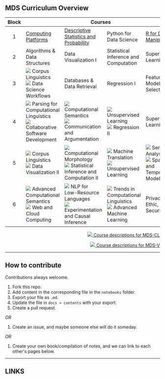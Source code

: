
## MDS Curriculum Overview

<table>
    <thead>
        <tr>
            <th>Block</th>
            <th colspan=4>Courses</th>
        </tr>
    </thead>
    <tbody>
        <tr>
            <td align="center">1</td>
            <td><a href="https://pages.github.ubc.ca/MDS-2022-23/DSCI_521_platforms-dsci_students/README.html">Computing Platforms</a></td>
            <td><a href="https://pages.github.ubc.ca/MDS-2022-23/DSCI_551_stat-prob-dsci_students/">Descriptive Statistics and Probability</a></td>
            <td>Python for Data Science</td>
            <td><a href="https://pages.github.ubc.ca/MDS-2022-23/DSCI_523_r-prog_students/README.html">R for Data Manipulation</a></td>
        </tr>
        <tr>
            <td align="center">2</td>
            <td>Algorithms & Data Structures</td>
            <td>Data Visualization I</td>
            <td>Statistical Inference and Computation</td>
            <td>Supervised Learning I</td>
        </tr>
        <tr>
            <td align="center">3</td>
            <td><img src="https://img.shields.io/badge/MDS--CL-3DDC84?style=flat" /> Corpus Linguistics <br />
            <img src="https://img.shields.io/badge/MDS--V-FF4B4B?style=flat" /> Data Science Workflows
            </td>
            <td>Databases & Data Retrieval</td>
            <td>Regression I</td>
            <td>Feature & Model Selection</td>
        </tr>
        <tr>
            <td align="center">4</td>
            <td>
            <img src="https://img.shields.io/badge/MDS--CL-3DDC84?style=flat" /> Parsing for Computational Linguistics <br />
            <img src="https://img.shields.io/badge/MDS--V-FF4B4B?style=flat" /> Collaborative Software Development
            </td>
            <td>
             <img src="https://img.shields.io/badge/MDS--CL-3DDC84?style=flat" /> Computational Semantics <br />
            <img src="https://img.shields.io/badge/MDS--V-FF4B4B?style=flat" /> Communication and Argumentation
            </td>
            <td>
             <img src="https://img.shields.io/badge/MDS--CL-3DDC84?style=flat" /> Unsupervised Learning <br />
            <img src="https://img.shields.io/badge/MDS--V-FF4B4B?style=flat" /> Regression II</td>
            <td>Supervised Learning II</td>
        </tr>
        <tr>
            <td align="center">5</td>
            <td>
             <img src="https://img.shields.io/badge/MDS--CL-3DDC84?style=flat" /> Corpus Linguistics <br />
            <img src="https://img.shields.io/badge/MDS--V-FF4B4B?style=flat" /> Data Visualization II
            </td>
            <td>
             <img src="https://img.shields.io/badge/MDS--CL-3DDC84?style=flat" /> Computational Morphology <br />
            <img src="https://img.shields.io/badge/MDS--V-FF4B4B?style=flat" /> Statistical Inference and Computation II
            </td>
            <td>
             <img src="https://img.shields.io/badge/MDS--CL-3DDC84?style=flat" /> Machine Translation<br />
            <img src="https://img.shields.io/badge/MDS--V-FF4B4B?style=flat" /> Unsupervised Learning
            </td>
            <td>
             <img src="https://img.shields.io/badge/MDS--CL-3DDC84?style=flat" /> Sentiment Analysis <br />
            <img src="https://img.shields.io/badge/MDS--V-FF4B4B?style=flat" /> Spatial and Temporal Models</td>
        </tr>
        <tr>
            <td align="center">6</td>
            <td>
             <img src="https://img.shields.io/badge/MDS--CL-3DDC84?style=flat" /> Advanced Computational Semantics<br />
            <img src="https://img.shields.io/badge/MDS--V-FF4B4B?style=flat" /> Web and Cloud Computing
            </td>
            <td>
             <img src="https://img.shields.io/badge/MDS--CL-3DDC84?style=flat" /> NLP for Low-Resource Languages <br />
            <img src="https://img.shields.io/badge/MDS--V-FF4B4B?style=flat" /> Experimentation and Causal Inference</td>
            <td>
             <img src="https://img.shields.io/badge/MDS--CL-3DDC84?style=flat" /> Trends in Computational Linguistics <br />
            <img src="https://img.shields.io/badge/MDS--V-FF4B4B?style=flat" /> Advanced Machine Learning
            </td>
            <td>Privacy, Ethic, Security</td>
        </tr>
    </tbody>
</table>


<p align="right"><img src="https://img.shields.io/badge/MDS--CL-3DDC84?style=flat" /><a href="https://masterdatascience.ubc.ca/programs/computational-linguistics"> Course descriptions for MDS-CL</a></p>
<p align="right"><img src="https://img.shields.io/badge/MDS--V-FF4B4B?style=flat" /><a href="https://masterdatascience.ubc.ca/programs/vancouver"> Course descriptions for MDS-V</a></p>

---


## How to contribute

Contributions always welcome. 

1. Fork this repo.
2. Add content in the corresponding file in the <code>notebooks</code> folder.
3. Export your file as <code>.md</code>. 
4. Update the file in <code>docs > contents</code> with your export. 
5. Create a pull request.

*OR*

1. Create an issue, and maybe someone else will do it someday. 

*OR* 

1. Create your own book/compilation of notes, and we can link to each other's pages below.


---


## LINKS 

